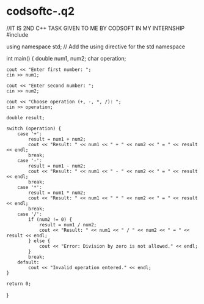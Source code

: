 # codsoftc-.q2
//IT IS 2ND C++ TASK GIVEN TO ME BY CODSOFT IN MY INTERNSHIP
#include <iostream>

using namespace std; // Add the using directive for the std namespace

int main() {
    double num1, num2;
    char operation;

    cout << "Enter first number: ";
    cin >> num1;

    cout << "Enter second number: ";
    cin >> num2;

    cout << "Choose operation (+, -, *, /): ";
    cin >> operation;

    double result;

    switch (operation) {
        case '+':
            result = num1 + num2;
            cout << "Result: " << num1 << " + " << num2 << " = " << result << endl;
            break;
        case '-':
            result = num1 - num2;
            cout << "Result: " << num1 << " - " << num2 << " = " << result << endl;
            break;
        case '*':
            result = num1 * num2;
            cout << "Result: " << num1 << " * " << num2 << " = " << result << endl;
            break;
        case '/':
            if (num2 != 0) {
                result = num1 / num2;
                cout << "Result: " << num1 << " / " << num2 << " = " << result << endl;
            } else {
                cout << "Error: Division by zero is not allowed." << endl;
            }
            break;
        default:
            cout << "Invalid operation entered." << endl;
    }

    return 0;
}

